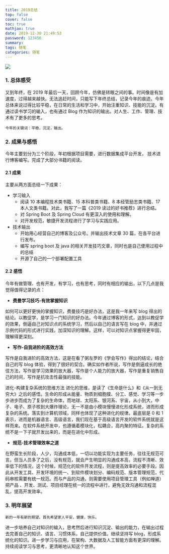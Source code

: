 ```yaml
---
title: 2019总结
top: false
cover: false
toc: true
mathjax: true
date: 2019-12-30 21:49:53
password: 123456
summary:
tags: 随笔
categories: 随笔
---
```



![](https://note.youdao.com/yws/public/resource/634e73a4b1678da03a11a7867217a79f/xmlnote/FF2A2CFF3B244F76BB67EFE3F8EFAF0A/4572)
### 1. 总体感受
又到年终，在 2019 年最后一天，回顾今年，仿佛是转眼之间的事。时间像是有加速度，过得越来越快。无法追赶时间，只能写下年终总结，记录今年的痕迹。今年总体来说过得比较平稳，在日常的生活和学习中，开始注重知识、技能的沉淀。有通过读书学习的输入，也有通过 Blog 作为知识的输出。对人生、工作、管理、技术有了更多的思考。

    今年的关键词：平稳，沉淀，输出。

### 2. 成果与感悟
今年主要划分为三个阶段，年初根据项目需要，进行数据集成平台开发， 技术进行博客编写。完成了大部分书籍的阅读。

#### 2.1 成果
主要从两方面总结一下成果：

- 学习输入
    - 阅读 10 本编程技术类书籍、15 本科普类书籍、8 本经管励志类书籍、17 本人文类书籍。对此，我写了一篇《2019 读过的好书推荐》进行总结。
    - 对 Spring Boot 及 Spring Cloud 有更深入的使用和理解。
    - 对开发规范，敏捷开发流程进行了学习与实践应用。
- 技术输出
    - 开始用心经营自己的博客及公众号。并输出技术文章 30 篇，在各平台进行发布。
    - 编写 spring boot 及 java 的相关开发技巧文章，同时也是自己使用过程中的总结
    - 开源了自己的一个部署配置工具
#### 2.2 感悟
今年有做管理、也有开发，有学习，也有思考，同时有相应的输出，以下几点是我觉得值得记录的点：

- **费曼学习技巧-有效掌握知识**

如何可以更好更快的掌握知识，费曼技巧是好办法，这是我一年来写 blog 得出的结论。以教促学，是学习一门知识的好办法。今年通过博客的形式，达到以教促学的效果，倒逼自己对知识点的系统学习，然后以自己的语言写在 blog 中，并通过示例代码的形式进行实践，加深知识的理解。这样，可以对知识点掌握得更牢固，理解得更深刻。

- **写作-自我进阶的高效方法**

写作是自我进阶的高效方法，这是在看了粥左罗的《学会写作》得出的结论，结合自己的写 blog 体验，得到了很好的契合。确实如作者所说，写作是倒逼成长的绝佳方法，写作是学习效果的放大器，写作是个人能力的放大器，写作是重复销售自己的时间，写作是抗攻击性最强的技能。

进化-构建复杂系统的思维方法
进化的思维，是读了《生命是什么》和《从一到无穷大》之后的感悟。生命的形成从能量、物质到细胞膜、分工、感觉、学习等一步步进步而成为了复杂的生命体，而地球、太阳系、银河系、宇宙，从小到大，中子、电子、原子核到大爆炸理论，无一不是由小模块慢慢进化形成系统，进而形成复杂的系统。落实到计算机领域，同样也体现了这种进化的规律。最底层是 0 和 1 表示，进而是机器语言、高级语言，我们现在基于高级语言开发的软件系统就是这样而来。在软件系统开发中，也遵循着模块化，松耦合，高内聚的特征。复杂的系统不是一下子就开发出来的，而是在进化中形成。

- **规范-技术管理效率之道**

在野蛮生长阶段，人少，沟通成本低，一切以功能实现为主要任务，往往无规范可言。但当人员多了之后，没有规范，就会产生明显的沟通成本高，流程不清晰、效率低下的情况，这个时候，规范化的软件开发流程，则是提高效率的必要手段。因此从开发工具、开发环境的统一、到软件模块划分、编码规范、版本管理规范，代码审核需要有统一规范。而与产品的沟通，则需要使用项目管理工具（例如禅道）把产品 、开发、测试、项目经理在统一的流程中进行，避免无效沟通和流程混乱，提高开发效率。

### 3. 明年展望
    新的一年有新的期望。首先希望家人平安，健康，快乐。

进一步培养自己对知识的输入，思考然后进行知识沉淀、输出的能力，在输出过程去完善自己的知识、语言、习惯体系，自己提供价值。继续坚持写 blog，形成系统化的知识。进一步学习与应用，在架构、大数据及人工智能方面有更深的理解。持续阅读学习与思考，更清晰地认知这个世界。